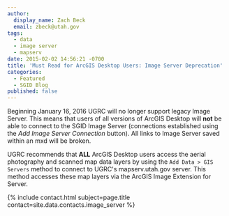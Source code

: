 ```yaml
---
author:
  display_name: Zach Beck
  email: zbeck@utah.gov
tags:
  - data
  - image server
  - mapserv
date: 2015-02-02 14:56:21 -0700
title: 'Must Read for ArcGIS Desktop Users: Image Server Deprecation'
categories:
  - Featured
  - SGID Blog
published: false
---
```


<p>Beginning January 16, 2016 UGRC will no longer support legacy Image Server. This means that users of all versions of ArcGIS Desktop will <strong>not</strong> be able to connect to the SGID Image Server (connections established using the <em>Add Image Server Connection</em> button). All links to Image Server saved within an mxd will be broken. </p>
<p>UGRC recommends that <strong>ALL</strong> ArcGIS Desktop users access the aerial photography and scanned map data layers by using the <code>Add Data > GIS Servers</code> method to connect to UGRC's mapserv.utah.gov server. This method accesses these map layers via the ArcGIS Image Extension for Server.

<p>{% include contact.html subject=page.title contact=site.data.contacts.image_server %}</p>
